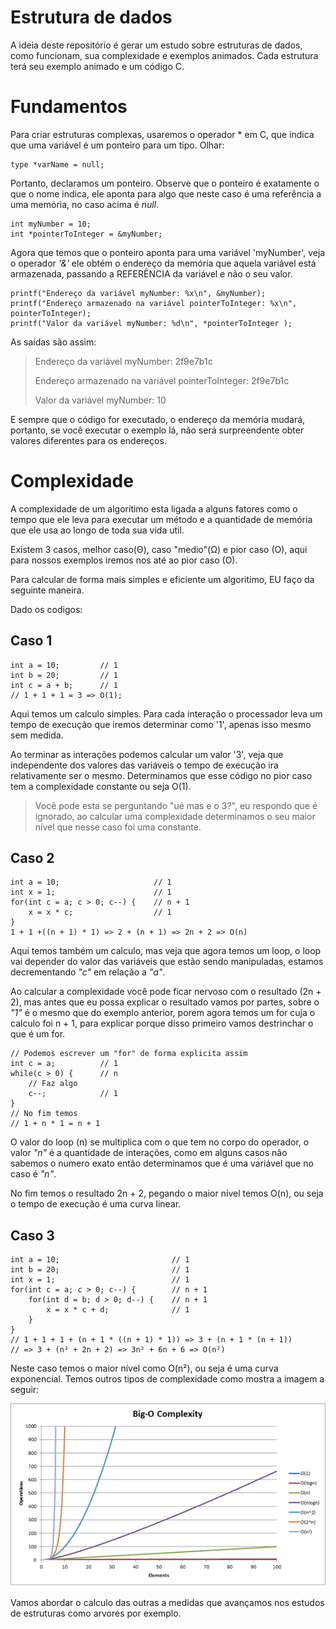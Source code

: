 # Estrutura de dados

A ideia deste repositório é gerar um estudo sobre estruturas de dados, como funcionam, sua complexidade e exemplos animados. Cada estrutura terá seu exemplo animado e um código C.

# Fundamentos

Para criar estruturas complexas, usaremos o operador * em C, que
indica que uma variável é um ponteiro para um tipo. Olhar:

~~~ 
type *varName = null; 
~~~

Portanto, declaramos um ponteiro. Observe que o ponteiro é exatamente o que o nome indica, ele aponta para algo que neste caso é uma referência a uma memória, no caso acima é _null_.

~~~ 
int myNumber = 10;
int *pointerToInteger = &myNumber;
~~~

Agora que temos que o ponteiro aponta para uma variável 'myNumber', veja o operador _'&'_ ele obtém o endereço da memória que aquela variável está armazenada, passando a REFERÊNCIA da variável e não o seu valor.

~~~ 
printf("Endereço da variável myNumber: %x\n", &myNumber);
printf("Endereço armazenado na variável pointerToInteger: %x\n", pointerToInteger);
printf("Valor da variável myNumber: %d\n", *pointerToInteger );
~~~

As saídas são assim:

> Endereço da variável myNumber: 2f9e7b1c
> 
> Endereço armazenado na variável pointerToInteger: 2f9e7b1c
> 
> Valor da variável myNumber: 10

E sempre que o código for executado, o endereço da memória mudará, portanto, se você executar o exemplo lá, não será surpreendente obter valores diferentes para os endereços.

# Complexidade 

A complexidade de um algorítimo esta ligada a alguns fatores como o tempo que ele leva para executar um método e a quantidade de memória que ele usa ao longo de toda sua vida util.

Existem 3 casos, melhor caso(Θ), caso "medio"(Ω) e pior caso (O), aqui para nossos exemplos iremos nos até ao pior caso (O).

Para calcular de forma mais simples e eficiente um algoritimo, EU faço da seguinte maneira.

Dado os codigos:

## Caso 1
~~~
int a = 10;         // 1
int b = 20;         // 1
int c = a + b;      // 1
// 1 + 1 + 1 = 3 => O(1);
~~~
Aqui temos um calculo simples. Para cada interação o processador leva um tempo de execução que iremos determinar como '1', apenas isso mesmo sem medida.

Ao terminar as interações podemos calcular um valor '3', veja que independente dos valores das variáveis o tempo de execução ira relativamente ser o mesmo. Determinamos que esse código no pior caso tem a complexidade constante ou seja O(1).

> Você pode esta se perguntando "ué mas e o 3?", eu respondo que é ignorado, ao calcular uma complexidade determinamos o seu maior nível que nesse caso foi uma constante.

## Caso 2
~~~
int a = 10;                     // 1
int x = 1;                      // 1
for(int c = a; c > 0; c--) {    // n + 1
    x = x * c;                  // 1
}
1 + 1 +((n + 1) * 1) => 2 + (n + 1) => 2n + 2 => O(n)
~~~
Aqui temos também um calculo, mas veja que agora temos um loop, o loop vai depender do valor das variáveis que estão sendo manipuladas, estamos decrementando *"c"* em relação a *"a"*.

Ao calcular a complexidade você pode ficar nervoso com o resultado (2n + 2), mas antes que eu possa explicar o resultado vamos por partes, sobre o *"1"* é o mesmo que do exemplo anterior, porem agora temos um for cuja o calculo foi n + 1, para explicar porque disso primeiro vamos destrinchar o que é um for.

~~~
// Podemos escrever um "for" de forma explicita assim
int c = a;          // 1
while(c > 0) {      // n
    // Faz algo
    c--;            // 1
}
// No fim temos 
// 1 + n * 1 = n + 1
~~~

O valor do loop (n) se multiplica com o que tem no corpo do operador, o valor *"n"* é a quantidade de interações, como em alguns casos não sabemos o numero exato então determinamos que é uma variável que no caso é *"n"*. 

No fim temos o resultado 2n + 2, pegando o maior nível temos O(n), ou seja o tempo de execução é uma curva linear.

## Caso 3
~~~
int a = 10;                         // 1
int b = 20;                         // 1
int x = 1;                          // 1
for(int c = a; c > 0; c--) {        // n + 1
    for(int d = b; d > 0; d--) {    // n + 1
        x = x * c + d;              // 1
    }
}
// 1 + 1 + 1 + (n + 1 * ((n + 1) * 1)) => 3 + (n + 1 * (n + 1))
// => 3 + (n² + 2n + 2) => 3n² + 6n + 6 => O(n²)
~~~

Neste caso temos o maior nível como O(n²), ou seja é uma curva exponencial. Temos outros tipos de complexidade como mostra a imagem a seguir:

<center>

![Tipos de complexidade](./img/tipos%20de%20complexidade.png)

</center>

Vamos abordar o calculo das outras a medidas que avançamos nos estudos de estruturas como arvores por exemplo.